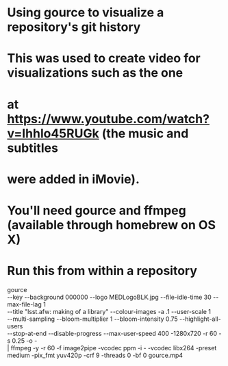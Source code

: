 # Using gource to visualize a repository's git history
#
# This was used to create video for visualizations such as the one
# at https://www.youtube.com/watch?v=Ihhlo45RUGk (the music and subtitles
# were added in iMovie).
#
# You'll need gource and ffmpeg (available through homebrew on OS X)
#
# Run this from within a repository

gource \
	--key --background 000000 --logo MEDLogoBLK.jpg --file-idle-time 30 --max-file-lag 1 \
	--title "lsst.afw: making of a library" --colour-images -a .1 --user-scale 1 \
	--multi-sampling --bloom-multiplier 1 --bloom-intensity 0.75 --highlight-all-users \
	--stop-at-end --disable-progress --max-user-speed 400  -1280x720 -r 60 -s 0.25 -o - \
| ffmpeg -y -r 60 -f image2pipe -vcodec ppm -i - -vcodec libx264 -preset medium -pix_fmt yuv420p -crf 9 -threads 0 -bf 0 gource.mp4
